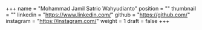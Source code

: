 +++
name = "Mohammad Jamil Satrio Wahyudianto"
position = ""
thumbnail = ""
linkedin = "https://www.linkedin.com/"
github = "https://github.com/"
instagram = "https://instagram.com/"
weight = 1
draft = false
+++
